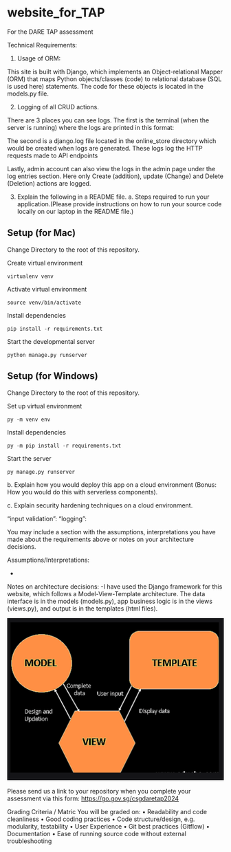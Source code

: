 # website_for_TAP
For the DARE TAP assessment


Technical Requirements:
1. Usage of ORM:

This site is built with Django, which implements an Object-relational Mapper (ORM) that maps Python objects/classes (code) to relational database (SQL is used here) statements. The code for these objects is located in the models.py file.



2. Logging of all CRUD actions.

There are 3 places you can see logs. The first is the terminal (when the server is running) where the logs are printed in this format:

The second is a django.log file located in the online_store directory which would be created when logs are generated. These logs log the HTTP requests made to API endpoints

Lastly, admin account can also view the logs in the admin page under the log entries section. Here only Create (addition), update (Change) and Delete (Deletion) actions are logged.



3. Explain the following in a README file.
a. Steps required to run your application.(Please provide instructions on how to run your source code locally on our laptop in the README file.)

## Setup (for Mac)
Change Directory to the root of this repository.

Create virtual environment

```
virtualenv venv
```

Activate virtual environment
```
source venv/bin/activate
```

Install dependencies 
```
pip install -r requirements.txt
```

Start the developmental server
```
python manage.py runserver
```

## Setup (for Windows)
Change Directory to the root of this repository.

Set up virtual environment
```
py -m venv env
```

Install dependencies 
```
py -m pip install -r requirements.txt
```

Start the server
```
py manage.py runserver
```

b. Explain how you would deploy this app on a cloud environment (Bonus: How you would
do this with serverless components).

c. Explain security hardening techniques on a cloud environment.

“input validation”: 
“logging”:

You may include a section with the assumptions, interpretations you have made about the requirements above or notes on your architecture decisions.


Assumptions/Interpretations:

-

Notes on architecture decisions:
-I have used the Django framework for this website, which follows a Model-View-Template architecture. The data interface  is in the models (models.py), app business logic is in the views (views.py), and output is in the templates (html files).

![Alt text](<Screenshot 2023-09-18 at 2.55.37 pm.png>)


Please send us a link to your repository when you complete your assessment via this form:
https://go.gov.sg/csgdaretap2024

Grading Criteria / Matric
You will be graded on:
• Readability and code cleanliness
• Good coding practices
• Code structure/design, e.g. modularity, testability
• User Experience
• Git best practices (Gitflow)
• Documentation
• Ease of running source code without external troubleshooting
